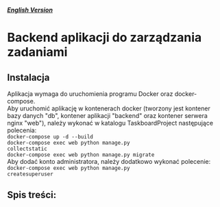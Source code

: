 ***[English Version](README_en.md)***
# Backend aplikacji do zarządzania zadaniami
## Instalacja
Aplikacja wymaga do uruchomienia programu Docker oraz docker-compose.  
Aby uruchomić aplikację w kontenerach docker (tworzony jest kontener bazy danych "db", kontener aplikacji "backend" oraz kontener serwera nginx "web"), należy wykonać w katalogu TaskboardProject następujące polecenia:  
<code>docker-compose up -d  --build</code>  
<code>docker-compose exec web python manage.py collectstatic</code>  
<code>docker-compose exec web python manage.py migrate</code>  
Aby dodać konto administratora, należy dodatkowo wykonać polecenie:  
<code>docker-compose exec web python manage.py createsuperuser</code>  


## Spis treści:
